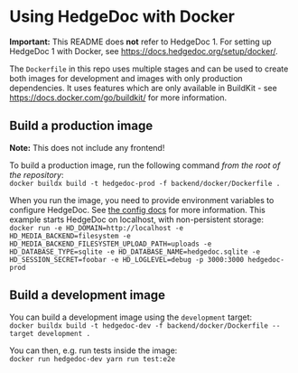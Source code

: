<!--
SPDX-FileCopyrightText: 2022 The HedgeDoc developers (see AUTHORS file)

SPDX-License-Identifier: CC-BY-SA-4.0
-->

# Using HedgeDoc with Docker

**Important:** This README does **not** refer to HedgeDoc 1. For setting up HedgeDoc 1 with Docker, see https://docs.hedgedoc.org/setup/docker/.

The `Dockerfile` in this repo uses multiple stages and can be used to create both images for development
and images with only production dependencies.
It uses features which are only available in BuildKit - see https://docs.docker.com/go/buildkit/ for more information.

## Build a production image
**Note:** This does not include any frontend!

To build a production image, run the following command *from the root of the repository*:  
`docker buildx build -t hedgedoc-prod -f backend/docker/Dockerfile .`

When you run the image, you need to provide environment variables to configure HedgeDoc.
See [the config docs](../../docs/content/config/index.md) for more information.
This example starts HedgeDoc on localhost, with non-persistent storage:  
`docker run -e HD_DOMAIN=http://localhost -e HD_MEDIA_BACKEND=filesystem -e HD_MEDIA_BACKEND_FILESYSTEM_UPLOAD_PATH=uploads -e HD_DATABASE_TYPE=sqlite -e HD_DATABASE_NAME=hedgedoc.sqlite -e HD_SESSION_SECRET=foobar -e HD_LOGLEVEL=debug -p 3000:3000 hedgedoc-prod`


## Build a development image
You can build a development image using the `development` target:  
`docker buildx build -t hedgedoc-dev -f backend/docker/Dockerfile --target development .`

You can then, e.g. run tests inside the image:  
`docker run hedgedoc-dev yarn run test:e2e`
